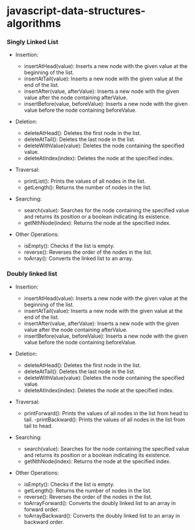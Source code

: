 # javascript-data-structures-algorithms

### Singly Linked List

- Insertion:
  - insertAtHead(value): Inserts a new node with the given value at the beginning of the list.
  - insertAtTail(value): Inserts a new node with the given value at the end of the list.
  - insertAfter(value, afterValue): Inserts a new node with the given value after the node containing afterValue.
  - insertBefore(value, beforeValue): Inserts a new node with the given value before the node containing beforeValue.

- Deletion:
  - deleteAtHead(): Deletes the first node in the list.
  - deleteAtTail(): Deletes the last node in the list.
  - deleteWithValue(value): Deletes the node containing the specified value.
  - deleteAtIndex(index): Deletes the node at the specified index.

- Traversal:
  - printList(): Prints the values of all nodes in the list.
  - getLength(): Returns the number of nodes in the list.

- Searching:
  - search(value): Searches for the node containing the specified value and returns its position or a boolean indicating its existence.
  - getNthNode(index): Returns the node at the specified index.

- Other Operations:
  - isEmpty(): Checks if the list is empty.
  - reverse(): Reverses the order of the nodes in the list.
  - toArray(): Converts the linked list to an array.

### Doubly linked list

- Insertion:
  - insertAtHead(value): Inserts a new node with the given value at the beginning of the list.
  - insertAtTail(value): Inserts a new node with the given value at the end of the list.
  - insertAfter(value, afterValue): Inserts a new node with the given value after the node containing afterValue.
  - insertBefore(value, beforeValue): Inserts a new node with the given value before the node containing beforeValue.

- Deletion:
  - deleteAtHead(): Deletes the first node in the list.
  - deleteAtTail(): Deletes the last node in the list.
  - deleteWithValue(value): Deletes the node containing the specified value.
  - deleteAtIndex(index): Deletes the node at the specified index.

- Traversal:
  - printForward(): Prints the values of all nodes in the list from head to tail.
   -printBackward(): Prints the values of all nodes in the list from tail to head.

- Searching:
  - search(value): Searches for the node containing the specified value and returns its position or a boolean indicating its existence.
  - getNthNode(index): Returns the node at the specified index.

- Other Operations:
  - isEmpty(): Checks if the list is empty.
  - getLength(): Returns the number of nodes in the list.
  - reverse(): Reverses the order of the nodes in the list.
  - toArrayForward(): Converts the doubly linked list to an array in forward order.
  - toArrayBackward(): Converts the doubly linked list to an array in backward order.
